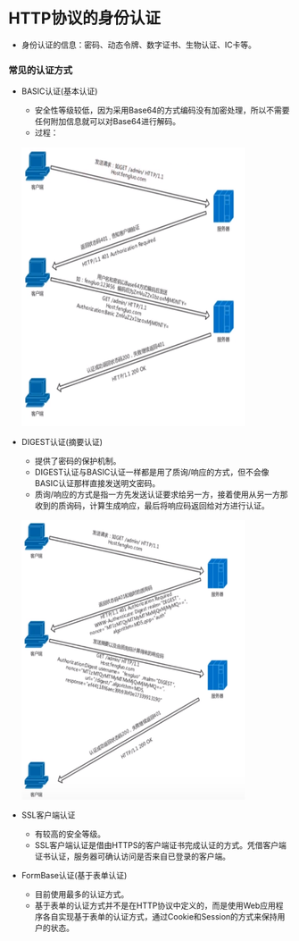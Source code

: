 # HTTP协议的身份认证
- 身份认证的信息：密码、动态令牌、数字证书、生物认证、IC卡等。

### 常见的认证方式
+ BASIC认证(基本认证)
   - 安全性等级较低，因为采用Base64的方式编码没有加密处理，所以不需要任何附加信息就可以对Base64进行解码。
   - 过程：
   <br />
   <img src="https://github.com/ella-z/studyNotes/blob/master/HTTP%E5%8D%8F%E8%AE%AE/images/basic%E8%AE%A4%E8%AF%81%E7%9A%84%E8%BF%87%E7%A8%8B.PNG" alt="BASIC认证过程" width="400px" height="500px">
   
+ DIGEST认证(摘要认证)
   - 提供了密码的保护机制。
   - DIGEST认证与BASIC认证一样都是用了质询/响应的方式，但不会像BASIC认证那样直接发送明文密码。
   - 质询/响应的方式是指一方先发送认证要求给另一方，接着使用从另一方那收到的质询码，计算生成响应，最后将响应码返回给对方进行认证。
   <br />
   <img src="https://github.com/ella-z/studyNotes/blob/master/HTTP%E5%8D%8F%E8%AE%AE/images/digest%E8%AE%A4%E8%AF%81%E7%9A%84%E8%BF%87%E7%A8%8B.PNG" alt="DIGEST认证过程" width="400px" height="500px">
   
+ SSL客户端认证
   - 有较高的安全等级。
   - SSL客户端认证是借由HTTPS的客户端证书完成认证的方式。凭借客户端证书认证，服务器可确认访问是否来自已登录的客户端。
   
+ FormBase认证(基于表单认证)
   - 目前使用最多的认证方式。
   - 基于表单的认证方式并不是在HTTP协议中定义的，而是使用Web应用程序各自实现基于表单的认证方式，通过Cookie和Session的方式来保持用户的状态。
   
